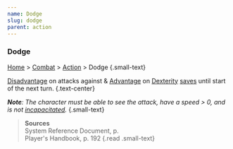 ```yaml
---
name: Dodge
slug: dodge
parent: action
---
```

### Dodge
[Home](dm-operations-center) > [Combat](combat-menu) > [Action](action) > Dodge {.small-text}

[Disadvantage](advantage-and-disadvantage) on attacks against & [Advantage](advantage-and-disadvantage) on [Dexterity](dexterity) [saves](saving-throw) until start of the next turn. {.text-center}

***Note**: The character must be able to see the attack, have a speed > 0, and is not [incapacitated](incapacitated).* {.small-text}

> **Sources** <br/>
> System Reference Document, p. <br/>
> Player's Handbook, p. 192
{.read .small-text}